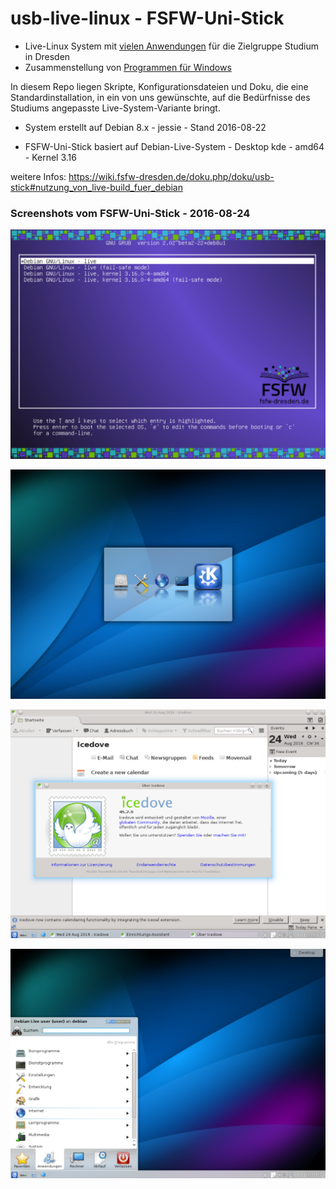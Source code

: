 # usb-live-linux - FSFW-Uni-Stick

* Live-Linux System mit [vielen Anwendungen](doc/FSFW-Uni-Stick_-_Paketliste.md) für die Zielgruppe Studium in Dresden
* Zusammenstellung von [Programmen für Windows](doc/src/windows.md)

In diesem Repo liegen Skripte, Konfigurationsdateien und Doku, die eine Standardinstallation, in ein von uns gewünschte, auf die Bedürfnisse des Studiums angepasste Live-System-Variante bringt.

- System erstellt auf Debian 8.x - jessie - Stand 2016-08-22

- FSFW-Uni-Stick basiert auf Debian-Live-System - Desktop kde - amd64 - Kernel 3.16


weitere Infos:
https://wiki.fsfw-dresden.de/doku.php/doku/usb-stick#nutzung_von_live-build_fuer_debian

### Screenshots vom FSFW-Uni-Stick - 2016-08-24  ###

![FSFW-Uni-Stick_boot](doc/media/FSFW-Uni-Stick_boot_1024x768.png)

![FSFW-Uni-Stick_boot-kde](doc/media/FSFW_Uni-Stick_boot-kde_1024x768.png)

![FSFW-Uni-Stick_icedove](doc/media/FSFW-Uni-Stick_icedove_1024x768.png)

![FSFW-Uni-Stick_KDE-Desktop](doc/media/FSFW-Uni-Stick_KDE-Desktop_1024x768.png)

